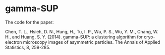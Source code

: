 # gamma-SUP

The code for the paper:

Chen, T. L., Hsieh, D. N., Hung, H., Tu, I. P., Wu, P. S., 
Wu, Y. M., Chang, W. H., and Huang, S. Y. (2014). gamma-SUP: a
clustering algorithm for cryo-electron microscopy images of
asymmetric particles. The Annals of Applied Statistics, 8, 259-285.
